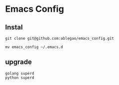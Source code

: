 # Emacs Config

## Instal

	git clone git@github.com:ablegao/emacs_config.git

	mv emacs_config ~/.emacs.d 

## upgrade 

	golang superd
	python superd
